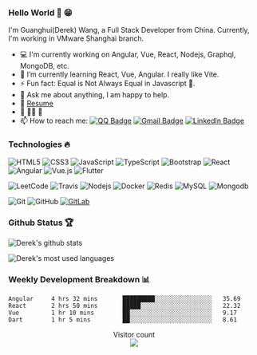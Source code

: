 <!--
**wghglory/wghglory** is a ✨ _special_ ✨ repository because its `README.md` (this file) appears on your GitHub profile.

Here are some ideas to get you started:

- 🔭 I’m currently working on ...
- 🌱 I’m currently learning ...
- 👯 I’m looking to collaborate on ...
- 🤔 I’m looking for help with ...
- 💬 Ask me about ...
- 📫 How to reach me: ...
- 😄 Pronouns: ...
- ⚡ Fun fact: ...
-->

### Hello World 👋 😁

I'm Guanghui(Derek) Wang, a Full Stack Developer from China. Currently, I'm working in VMware Shanghai branch.

<!-- <img align="right" alt="GIF" src="https://media.giphy.com/media/836HiJc7pgzy8iNXCn/giphy.gif" width="400" /> -->

- 💻 I'm currently working on Angular, Vue, React, Nodejs, Graphql, MongoDB, etc.
- 🌱 I’m currently learning React, Vue, Angular. I really like Vite.
- ⚡ Fun fact: Equal is Not Always Equal in Javascript 🤣.
- 💬 Ask me about anything, I am happy to help.
- 📝 [Resume](https://github.com/wghglory/guanghui.resume)
- 🏀 🏊‍♂️ 🏸
- 📫 How to reach me: [![QQ Badge](https://img.shields.io/badge/-747776580@qq.com-0271BF?style=flat-square&logo=QQ&logoColor=white&link=mailto:747776580@qq.com)](mailto:747776580@qq.com) [![Gmail Badge](https://img.shields.io/badge/-derekghw@gmail.com-c14438?style=flat-square&logo=Gmail&logoColor=white&link=mailto:derekghw@gmail.com)](mailto:derekghw@gmail.com) [![LinkedIn Badge](https://img.shields.io/badge/-guanghuiwang-blue?style=flat-square&logo=Linkedin&logoColor=white&link=https://www.linkedin.com/in/guanghuiwang)](https://www.linkedin.com/in/guanghuiwang/)

<!-- [![Twitter Badge](https://img.shields.io/badge/-@wghglory-1ca0f1?style=flat-square&labelColor=1ca0f1&logo=twitter&logoColor=white&link=https://twitter.com/wghglory)](https://twitter.com/wghglory) [![Instagram Badge](https://img.shields.io/badge/-@wghglory-e4405f?style=flat-square&labelColor=f94877&logo=instagram&logoColor=white&link=https://www.instagram.com/wghglory/)](https://www.instagram.com/wghglory/) -->
<!-- - 👯 I’m looking to collaborate on [Gitbook](https://github.com/wghglory/gitbook) 🤝; -->

### Technologies 🔥

<!-- ![Python](https://img.shields.io/badge/-Python-black?style=flat&logo=python) ![Java](https://img.shields.io/badge/Java-orange?style=flat&logo=java&logoColor=white) ![SpringBoot](https://img.shields.io/badge/-Springboot-black?style=flat&logo=spring) ![AzureDevops](https://img.shields.io/badge/-AzureDevops-0175C2?style=flat&logo=azureDevops) -->

![HTML5](https://img.shields.io/badge/-HTML5-E34F26?style=flat&logo=html5&logoColor=white) ![CSS3](https://img.shields.io/badge/-CSS3-1572B6?style=flat&logo=css3) ![JavaScript](https://img.shields.io/badge/-JavaScript-black?style=flat&logo=javascript) ![TypeScript](https://img.shields.io/badge/-TypeScript-1572B6?style=flat&logo=typescript) ![Bootstrap](https://img.shields.io/badge/-Bootstrap-563D7C?style=flat&logo=bootstrap) ![React](https://img.shields.io/badge/-React-black?style=flat&logo=react) ![Angular](https://img.shields.io/badge/-Angular-DD0031?style=flat&logo=angular) ![Vue.js](https://img.shields.io/badge/-Vue.js-4fc08d?style=flat&logo=vue.js) ![Flutter](https://img.shields.io/badge/-Flutter-Black?style=flat&logo=flutter)

![LeetCode](https://img.shields.io/badge/-LeetCode-02569B?style=flat&logo=leetCode) ![Travis](https://img.shields.io/badge/-Travis-red?style=flat&logo=travis) ![Nodejs](https://img.shields.io/badge/-Nodejs-black?style=flat&logo=Node.js) ![Docker](https://img.shields.io/badge/-Docker-black?style=flat&logo=docker) ![Redis](https://img.shields.io/badge/-Redis-black?style=flat&logo=redis) ![MySQL](https://img.shields.io/badge/-MySQL-black?style=flat&logo=mysql) ![Mongodb](https://img.shields.io/badge/-Mongodb-Black?style=flat&logo=mongodb)

![Git](https://img.shields.io/badge/-Git-black?style=flat&logo=git) ![GitHub](https://img.shields.io/badge/-GitHub-181717?style=flat&logo=github) [![GitLab](https://img.shields.io/badge/-GitLab-FCA121?style=flat&logo=gitlab)](https://gitlab.com/hritik5102)

### Github Status 🏆

![Derek's github stats](https://github-readme-stats.vercel.app/api?username=wghglory&hide=contribs&show_icons=true&hide_border=true&count_private=true&theme=vue)

![Derek's most used languages](https://github-readme-stats.vercel.app/api/top-langs/?username=wghglory&theme=vue)

### Weekly Development Breakdown 📊

<!--START_SECTION:waka-->

```text
Angular     4 hrs 32 mins       █████████░░░░░░░░░░░░░░░░   35.69
React       2 hrs 50 mins       █████░░░░░░░░░░░░░░░░░░░░   22.32
Vue         1 hr 10 mins        ██░░░░░░░░░░░░░░░░░░░░░░░   9.17
Dart        1 hr 5 mins         ██░░░░░░░░░░░░░░░░░░░░░░░   8.61
```

<!-- Contact icons
<a href="https://www.linkedin.com/in/guanghuiwang/">
  <img align="left" alt="Derek's LinkedIn" width="22px" src="https://cdn.jsdelivr.net/npm/simple-icons@v3/icons/linkedin.svg" />
</a>
<a href="https://github.com/wghglory">
  <img align="left" alt="Derek's Github" width="22px" src="https://cdn.jsdelivr.net/npm/simple-icons@v3/icons/github.svg" />
</a>
<a href="https://instagram.com/wghglory">
  <img align="left" alt="Derek's Instagram" width="22px" src="https://cdn.jsdelivr.net/npm/simple-icons@v3/icons/instagram.svg" />
</a>
<a href="https://www.facebook.com/wghglory">
  <img align="left" alt="Derek's Facebook" width="22px" src="https://cdn.jsdelivr.net/npm/simple-icons@v3/icons/facebook.svg" />
</a>
<a href="https://medium.com/@wghglory">
  <img align="left" alt="Derek's Medium" width="22px" src="https://cdn.jsdelivr.net/npm/simple-icons@v3/icons/medium.svg" />
</a>

<a href="https://github.com/wghglory/gitbook">
  <img align="left" src="https://github-readme-stats.vercel.app/api/pin/?username=wghglory&repo=gitbook" />
</a>

<div align="center">
  <h3 align="center">Connect with me<img align="center" src="https://github.com/rajput2107/rajput2107/blob/master/Assets/Handshake.gif" height="33px" /></h3>
</div>
<p align="center">
 <a href="https://www.linkedin.com/in/https://www.linkedin.com/in/guanghuiwang/" target="blank">
  <img align="center" alt="Derek's LinkedIn" width="30px" src="https://www.vectorlogo.zone/logos/linkedin/linkedin-icon.svg" />
 </a>
 <a href="https://www.instagram.com/cyber_freak_21/" target="blank">
  <img align="center" alt="Derek's Instagram" width="30px" src="https://www.vectorlogo.zone/logos/instagram/instagram-icon.svg" />
 </a>
 <a href="https://twitter.com/wghglory" target="blank">
  <img align="center" alt="Derek's Twitter" width="30px" src="https://www.vectorlogo.zone/logos/twitter/twitter-official.svg" />
 </a>
 <a href="https://medium.com/wghglory" target="blank">
  <img align="center" alt="Derek's Twitter" width="30px" src="https://www.vectorlogo.zone/logos/medium/medium-tile.svg" />
 </a>
  <br/>
  <br/>
  Thanks for stopping by 😁<br/>
</p> -->

<p align="center">
  Visitor count<br>
  <img src="https://profile-counter.glitch.me/wghglory/count.svg" />
</p>
